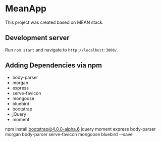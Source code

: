 # MeanApp

This project was created based on MEAN stack.

## Development server

Run `npm start` and navigate to `http://localhost:3000/`. 


## Adding Dependencies via npm

* body-parser
* morgan
* express
* serve-favicon
* mongoose
* bluebird
* bootstrap
* jQuery
* moment

npm install bootstrap@4.0.0-alpha.6 jquery moment express body-parser morgan body-parser serve-favicon mongoose bluebird --save
